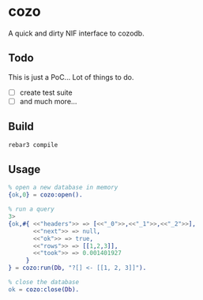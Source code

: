 # cozo

A quick and dirty NIF interface to cozodb.

## Todo

This is just a PoC... Lot of things to do.

 - [ ] create test suite
 - [ ] and much more...

## Build

```sh
rebar3 compile
```

## Usage

```erlang
% open a new database in memory 
{ok,0} = cozo:open().

% run a query
3> 
{ok,#{ <<"headers">> => [<<"_0">>,<<"_1">>,<<"_2">>],
       <<"next">> => null,
       <<"ok">> => true,
       <<"rows">> => [[1,2,3]],
       <<"took">> => 0.001401927
     }
} = cozo:run(Db, "?[] <- [[1, 2, 3]]").

% close the database
ok = cozo:close(Db).
```

